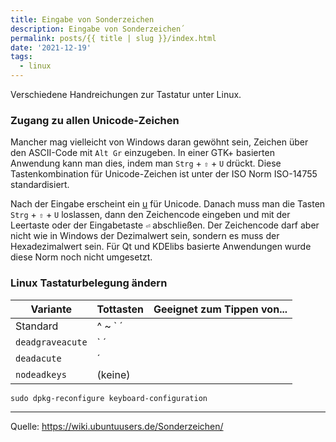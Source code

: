 ```yaml
---
title: Eingabe von Sonderzeichen
description: Eingabe von Sonderzeichen´
permalink: posts/{{ title | slug }}/index.html
date: '2021-12-19'
tags:
  - linux
---
```

Verschiedene Handreichungen zur Tastatur unter Linux.

### Zugang zu allen Unicode-Zeichen

Mancher mag vielleicht von Windows daran gewöhnt sein, Zeichen über den ASCII-Code mit `Alt Gr` einzugeben. In einer GTK+ basierten Anwendung kann man dies, indem man `Strg` + `⇧` + `U` drückt. Diese Tastenkombination für Unicode-Zeichen ist unter der ISO Norm ISO-14755 standardisiert.

Nach der Eingabe erscheint ein <u>u</u> für Unicode. Danach muss man die Tasten `Strg` + `⇧` + `U` loslassen, dann den Zeichencode eingeben und mit der Leertaste oder der Eingabetaste `⏎` abschließen. Der Zeichencode darf aber nicht wie in Windows der Dezimalwert sein, sondern es muss der Hexadezimalwert sein. Für Qt und KDElibs basierte Anwendungen wurde diese Norm noch nicht umgesetzt.

### Linux Tastaturbelegung ändern

| Variante        | Tottasten| Geeignet zum Tippen von... |
|-----------------|----------|----------------------------|
| Standard        | ^ ~ \` ´ |                            |
| `deadgraveacute`| \` ´     |                            |
| `deadacute`     | ´        |                            |
| `nodeadkeys`    | (keine)  |                            |


    sudo dpkg-reconfigure keyboard-configuration 

---

Quelle: <https://wiki.ubuntuusers.de/Sonderzeichen/>


